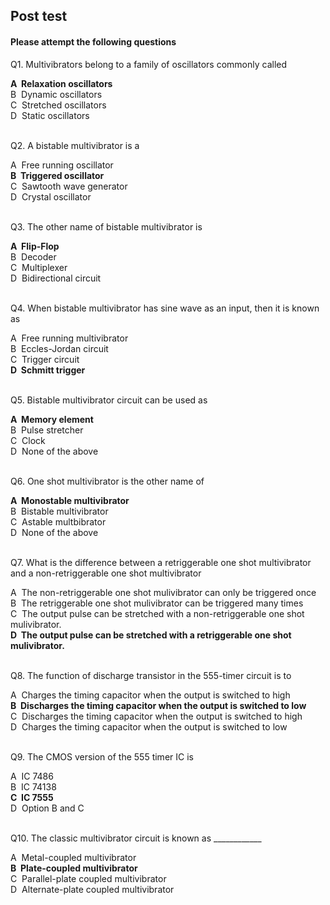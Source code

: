 ## Post test
#### Please attempt the following questions


Q1. Multivibrators belong to a family of oscillators commonly called  

<b>A  Relaxation oscillators</b>  
B  Dynamic oscillators  
C  Stretched oscillators  
D  Static oscillators  
<br>
  

Q2. A bistable multivibrator is a  

A  Free running oscillator  
<b>B  Triggered oscillator</b>  
C  Sawtooth wave generator  
D  Crystal oscillator  
<br>
  

Q3. The other name of bistable multivibrator is  

<b>A  Flip-Flop</b>  
B  Decoder  
C  Multiplexer  
D  Bidirectional circuit  
<br>


Q4. When bistable multivibrator has sine wave as an input, then it is known as  

A  Free running multivibrator  
B  Eccles-Jordan circuit  
C  Trigger circuit  
<b>D  Schmitt trigger</b>  
<br>


Q5. Bistable multivibrator circuit can be used as  

<b>A  Memory element</b>  
B  Pulse stretcher  
C  Clock  
D  None of the above  
<br>
  

Q6. One shot multivibrator is the other name of  

<b>A  Monostable multivibrator</b>  
B  Bistable multivibrator  
C  Astable multbibrator  
D  None of the above  
<br>
  

Q7. What is the difference between a retriggerable one shot multivibrator and a non-retriggerable one shot multivibrator  

A  The non-retriggerable one shot mulivibrator can only be triggered once  
B  The retriggerable one shot mulivibrator can be triggered many times  
C  The output pulse can be stretched with a non-retriggerable one shot mulivibrator.  
<b>D  The output pulse can be stretched with a retriggerable one shot mulivibrator.</b>  
<br>
  
  
Q8. The function of discharge transistor in the 555-timer circuit is to  

A  Charges the timing capacitor when the output is switched to high  
<b>B  Discharges the timing capacitor when the output is switched to low</b>  
C  Discharges the timing capacitor when the output is switched to high  
D  Charges the timing capacitor when the output is switched to low  
<br>
  

Q9. The CMOS version of the 555 timer IC is  

A  IC 7486  
B  IC 74138  
<b>C  IC 7555</b>  
D  Option B and C  
<br>
  
    
Q10. The classic multivibrator circuit is known as \_\_\_\_\_\_\_\_\_\_\_\_  

A  Metal-coupled multivibrator  
<b>B  Plate-coupled multivibrator</b>  
C  Parallel-plate coupled multivibrator  
D  Alternate-plate coupled multivibrator  





 


  